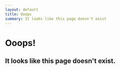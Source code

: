 ```yaml
---
layout: default
title: Ooops
summary: It looks like this page doesn't exist
---
```


# Ooops!
## It looks like this page doesn't exist.
